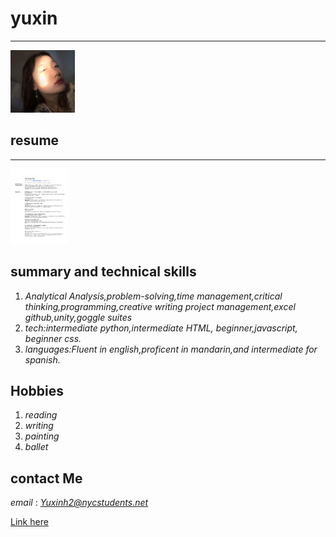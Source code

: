 # yuxin



--- 


![image of yuxin](file.jpg)

## resume 
---
![yuxin resume](yuxin.png)



**summary and technical skills** 
---

1. *Analytical Analysis,problem-solving,time management,critical thinking,programming,creative writing project management,excel github,unity,goggle suites* 
2. *tech:intermediate python,intermediate HTML, beginner,javascript, beginner css.*
3. *languages:Fluent in english,proficent in mandarin,and intermediate for spanish.*


**Hobbies**
---

1. *reading* 
2. *writing* 
3. *painting* 
4. *ballet* 
   

**contact Me**
---

*email* : *Yuxinh2@nycstudents.net* 




[Link here](http://linkedin.com)
  